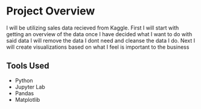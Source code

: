 # Project Overview

I will be utilizing sales data recieved from Kaggle. First I
will start with getting an overview of the data once I have decided what I want to do
with said data I will remove the data I dont need and cleanse the data I do.
Next I will create visualizations based on what I feel is important to the business

## Tools Used

- Python
- Jupyter Lab
- Pandas
- Matplotlib

